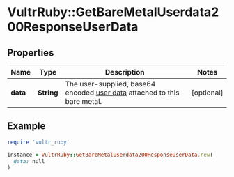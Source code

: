 # VultrRuby::GetBareMetalUserdata200ResponseUserData

## Properties

| Name | Type | Description | Notes |
| ---- | ---- | ----------- | ----- |
| **data** | **String** | The user-supplied, base64 encoded [user data](https://www.vultr.com/docs/manage-instance-user-data-with-the-vultr-metadata-api/) attached to this bare metal. | [optional] |

## Example

```ruby
require 'vultr_ruby'

instance = VultrRuby::GetBareMetalUserdata200ResponseUserData.new(
  data: null
)
```

